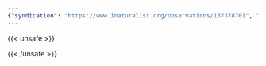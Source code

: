 ```yaml
---
{"syndication": "https://www.inaturalist.org/observations/137378701", "date": "2022-10-02T16:28:36-04:00", "taxon": {"name": "Lithobates pipiens", "common_name": "Northern Leopard Frog"}, "quality_grade": "research", "identifications_most_agree": true, "species_guess": "Northern Leopard Frog", "identifications_most_disagree": false, "captive": false, "project_ids": [], "community_taxon_id": 66003, "geojson": {"type": "Point", "coordinates": [-75.2404311111, 43.1040716667]}, "owners_identification_from_vision": false, "identifications_count": 3, "obscured": false, "num_identification_agreements": 3, "num_identification_disagreements": 0, "place_guess": "Utica, NY, USA", "photos": [{"id": 234621708, "license_code": "cc-by-nc", "original_dimensions": {"width": 1536, "height": 2048}, "url": "https://inaturalist-open-data.s3.amazonaws.com/photos/234621708/square.jpeg", "attribution": "(c) Brandon Rozek, some rights reserved (CC BY-NC)", "flags": []}, {"id": 234621720, "license_code": "cc-by-nc", "original_dimensions": {"width": 1536, "height": 2048}, "url": "https://inaturalist-open-data.s3.amazonaws.com/photos/234621720/square.jpeg", "attribution": "(c) Brandon Rozek, some rights reserved (CC BY-NC)", "flags": []}]}
---
```

{{< unsafe >}}

{{< /unsafe >}}
